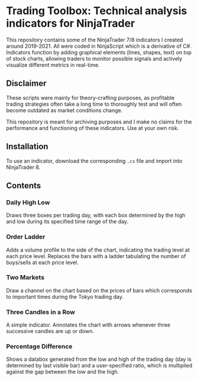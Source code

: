 # Trading Toolbox: Technical analysis indicators for NinjaTrader

This repository contains some of the NinjaTrader 7/8 indicators I created around 2019-2021. All were coded in NinjaScript which is a derivative of C#. Indicators function by adding graphical elements (lines, shapes, text) on top of stock charts, allowing traders to monitor possible signals and actively visualize different metrics in real-time.

## Disclaimer

These scripts were mainly for theory-crafting purposes, as profitable trading strategies often take a long time to thoroughly test and will often become outdated as market conditions change. 

This repository is meant for archiving purposes and I make no claims for the performance and functioning of these indicators. Use at your own risk.

## Installation

To use an indicator, download the corresponding `.cs` file and import into NinjaTrader 8.

## Contents

### Daily High Low

Draws three boxes per trading day, with each box determined by the high and low during its specified time range of the day.

### Order Ladder

Adds a volume profile to the side of the chart, indicating the trading level at each price level. Replaces the bars with a ladder tabulating the number of buys/sells at each price level.

### Two Markets

Draw a channel on the chart based on the prices of bars which corresponds to important times during the Tokyo trading day.

### Three Candles in a Row

A simple indicator. Annotates the chart with arrows whenever three successive candles are up or down.

### Percentage Difference

Shows a databox generated from the low and high of the trading day (day is determined by last visible bar) and a user-specified ratio, which is multiplied against the gap between the low and the high.